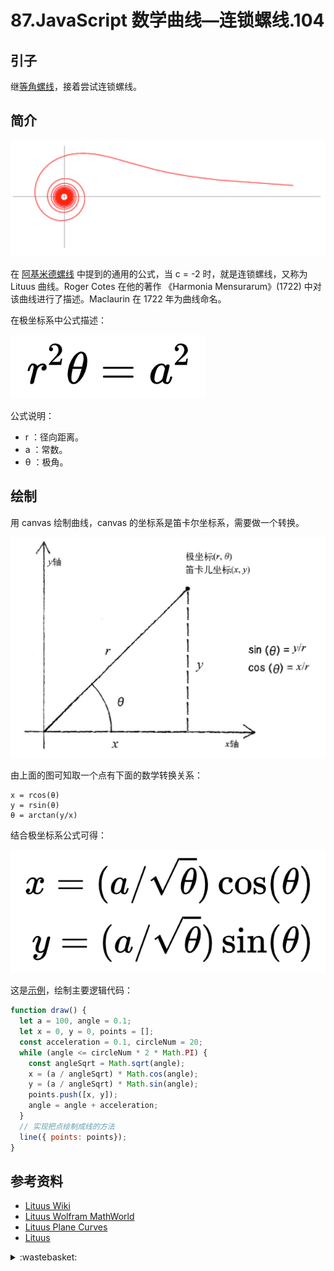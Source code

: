 # 87.JavaScript 数学曲线—连锁螺线.104

## <a name="start"></a> 引子
继[等角螺线][url-pre]，接着尝试连锁螺线。


## <a name="title1"></a> 简介

![87-1][url-local-1]

在 [阿基米德螺线][url-4] 中提到的通用的公式，当 c = -2 时，就是连锁螺线，又称为 Lituus 曲线。Roger Cotes 在他的著作 《Harmonia Mensurarum》(1722) 中对该曲线进行了描述。Maclaurin 在 1722 年为曲线命名。

在极坐标系中公式描述：

![87-2][url-local-2]

公式说明：
- r ：径向距离。
- a ：常数。
- θ ：极角。


## 绘制
用 canvas 绘制曲线，canvas 的坐标系是笛卡尔坐标系，需要做一个转换。

![87-3][url-local-3]

由上面的图可知取一个点有下面的数学转换关系：
```
x = rcos(θ)
y = rsin(θ)
θ = arctan(y/x)
```
结合极坐标系公式可得：

![87-4][url-local-4]

这是[示例][url-6]，绘制主要逻辑代码：
```js
function draw() {
  let a = 100, angle = 0.1;
  let x = 0, y = 0, points = [];
  const acceleration = 0.1, circleNum = 20;
  while (angle <= circleNum * 2 * Math.PI) {
    const angleSqrt = Math.sqrt(angle);
    x = (a / angleSqrt) * Math.cos(angle);
    y = (a / angleSqrt) * Math.sin(angle);
    points.push([x, y]);
    angle = angle + acceleration;
  }
  // 实现把点绘制成线的方法
  line({ points: points});
}
```


## <a name="reference"></a> 参考资料
- [Lituus Wiki][url-1]
- [Lituus Wolfram MathWorld][url-2]
- [Lituus Plane Curves][url-3]
- [Lituus][url-5]

[url-pre]:https://github.com/XXHolic/segment/issues/103
[url-1]:https://en.wikipedia.org/wiki/Lituus_(mathematics)
[url-2]:https://mathworld.wolfram.com/Lituus.html
[url-3]:http://xahlee.info/SpecialPlaneCurves_dir/Lituus_dir/lituus.html
[url-4]:https://github.com/XXHolic/segment/issues/102
[url-5]:https://mathshistory.st-andrews.ac.uk/Curves/Lituus/
[url-6]:https://xxholic.github.io/lab/segment/87/index.html

[url-local-1]:../images/87/1.png
[url-local-2]:../images/87/2.png
[url-local-3]:../images/85/3.png
[url-local-4]:../images/87/4.png

<details>
<summary>:wastebasket:</summary>

最近看了[《无手少女》][url-book]，线条的转变优美传神。

刚开始的时候看着有些分不清一些人物和景物，习惯后就好了。

![87-poster][url-local-poster]

</details>

[url-book]:https://movie.douban.com/subject/26785137/
[url-local-poster]:../images/87/poster.png
